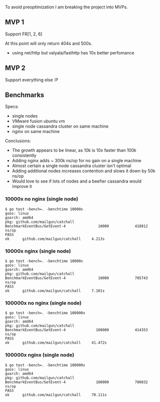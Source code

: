 To avoid preoptimization I am breaking the project into MVPs.

## MVP 1

Support FR[1, 2, 6]

At this point will only return 404s and 500s.

- using net/http but valyala/fasthttp has 10x better perfomance

## MVP 2

Support everything else :P


## Benchmarks

Specs:

- single nodes
- VMware fusion ubuntu vm
- single node cassandra cluster on same machine
- nginx on same machine

Conclusions:

- The growth appears to be linear, as 10k is 10x faster than 100k consistently
- Adding nginx adds ~ 300k ns/op for no gain on a single machine
- Almost certain a single node cassandra cluster isn't optimal
- Adding additional nodes increases contention and slows it down by 50k ns/op
- Would love to see if lots of nodes and a beefier cassandra would improve it 

### 10000x no nginx (single node)

```
$ go test -bench=. -benchtime 10000x
goos: linux
goarch: amd64
pkg: github.com/mailgun/catchall
BenchmarkEventBus/GetEvent-4               10000            418812 ns/op
PASS
ok      github.com/mailgun/catchall     4.213s
```

### 10000x nginx (single node)

```
$ go test -bench=. -benchtime 10000x
goos: linux
goarch: amd64
pkg: github.com/mailgun/catchall
BenchmarkEventBus/GetEvent-4               10000            705743 ns/op
PASS
ok      github.com/mailgun/catchall     7.101s
```

### 100000x no nginx (single node)

```
$ go test -bench=. -benchtime 100000x
goos: linux
goarch: amd64
pkg: github.com/mailgun/catchall
BenchmarkEventBus/GetEvent-4              100000            414353 ns/op
PASS
ok      github.com/mailgun/catchall     41.472s
```

### 100000x nginx (single node)

```
$ go test -bench=. -benchtime 100000x
goos: linux
goarch: amd64
pkg: github.com/mailgun/catchall
BenchmarkEventBus/GetEvent-4              100000            700832 ns/op
PASS
ok      github.com/mailgun/catchall     70.111s
```

